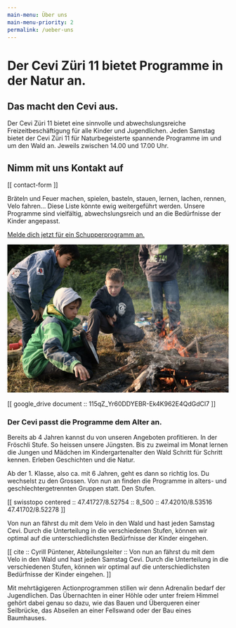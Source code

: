 ```yaml
---
main-menu: Über uns
main-menu-priority: 2
permalink: /ueber-uns
---
```


# Der Cevi Züri 11 bietet Programme in der Natur an.

## Das macht den Cevi aus.

Der Cevi Züri 11 bietet eine sinnvolle und abwechslungsreiche Freizeitbeschäftigung für alle Kinder und Jugendlichen.
Jeden Samstag bietet der Cevi Züri 11 für Naturbegeisterte spannende Programme im und um den Wald an. Jeweils zwischen
14.00 und 17.00 Uhr.

## Nimm mit uns Kontakt auf

[[ contact-form ]]

Bräteln und Feuer machen, spielen, basteln, stauen, lernen, lachen, rennen, Velo fahren… Diese Liste könnte ewig
weitergeführt werden. Unsere Programme sind vielfältig, abwechslungsreich und an die Bedürfnisse der Kinder angepasst.

[Melde dich jetzt für ein Schupperprogramm an.](/neu-im-cevi)

![Der Zvieri auf dem Feuer ist ein fester Bestandteil unserer Programme.](/assets/Sinai_am_Feuer.jpg)

[[ google_drive document :: 115qZ_Yr60DDYEBR-Ek4K962E4QdGdCl7 ]]

### Der Cevi passt die Programme dem Alter an.

Bereits ab 4 Jahren kannst du von unseren Angeboten profitieren. In der Fröschli Stufe. So heissen unsere Jüngsten. Bis
zu zweimal im Monat lernen die Jungen und Mädchen im Kindergartenalter den Wald Schritt für Schritt kennen. Erleben
Geschichten und die Natur.

Ab der 1. Klasse, also ca. mit 6 Jahren, geht es dann so richtig los. Du wechselst zu den Grossen. Von nun an finden die
Programme in alters- und geschlechter­getrennten Gruppen statt. Den Stufen.

[[ swisstopo centered :: 47.41727/8.52754 :: 8_500 :: 47.42010/8.53516 47.41702/8.52278 ]]

Von nun an fährst du mit dem Velo in den Wald und hast jeden Samstag Cevi. Durch die Unterteilung in die verschiedenen
Stufen, können wir optimal auf die unterschiedlichsten Bedürfnisse der Kinder eingehen.

[[ cite :: Cyrill Püntener, Abteilungsleiter :: Von nun an fährst du mit dem Velo in den Wald und hast jeden Samstag Cevi. Durch die Unterteilung in die verschiedenen Stufen, können wir optimal auf die unterschiedlichsten Bedürfnisse der Kinder eingehen. ]]

Mit mehrtägigeren Actionprogrammen stillen wir denn Adrenalin bedarf der Jugendlichen. Das Übernachten in einer Höhle
oder unter freiem Himmel gehört dabei genau so dazu, wie das Bauen und Überqueren einer Seilbrücke, das Abseilen an
einer Fellswand oder der Bau eines Baumhauses.
